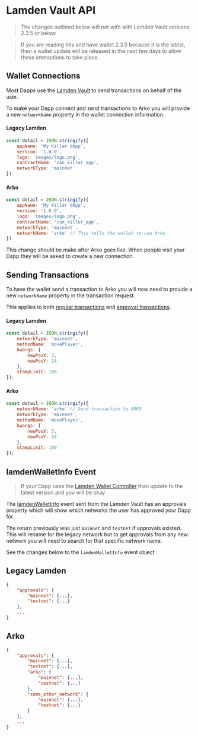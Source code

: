 # Lamden Vault API

>The changes outlined below will not with with Lamden Vault versions 2.3.5 or below.

>If you are reading this and have wallet 2.3.5 because it is the latest, then a wallet update will be released in the next few days to allow these interactions to take place.

## Wallet Connections

Most Dapps use the [Lamden Vault](https://docs.lamden.io/docs) to send transactions on behalf of the user.

To make your Dapp connect and send transactions to Arko you will provide a new `networkName` property in the wallet connection information.

#### Legacy Lamden

```javascript
const detail = JSON.stringify({
    appName: 'My Killer dApp',
    version: '1.0.0',
    logo: 'images/logo.png',
    contractName: 'con_killer_app', 
    networkType: 'mainnet'
})

```

#### Arko

```javascript
const detail = JSON.stringify({
    appName: 'My Killer dApp',
    version: '1.0.0',
    logo: 'images/logo.png',
    contractName: 'con_killer_app', 
    networkType: 'mainnet', 
    networkName: 'arko' // This tells the wallet to use Arko
})
```

This change should be make after Arko goes live. When people visit your Dapp they will be asked to create a new connection.

## Sending Transactions

To have the wallet send a transaction to Arko you will now need to provide a new `networkName` property in the transaction request.

This applies to both [regular transactions](https://docs.lamden.io/docs/develop/wallet_api/send_transactions) and [approval transactions](https://docs.lamden.io/docs/develop/wallet_api/approval_transactions).

#### Legacy Lamden

```javascript
const detail = JSON.stringify({
    networkType: 'mainnet', 
    methodName: 'movePlayer', 
    kwargs: {
        newPosX: 3,
        newPosY: 14
    }, 
    stampLimit: 100
});

```

#### Arko

```javascript
const detail = JSON.stringify({
    networkName: 'arko' // Send transaction to ARKO
    networkType: 'mainnet', 
    methodName: 'movePlayer', 
    kwargs: {
        newPosX: 3,
        newPosY: 14
    }, 
    stampLimit: 100
});
```

## lamdenWalletInfo Event

> If your Dapp uses the [Lamden Wallet Controller](https://docs.lamden.io/docs/develop/wallet_controller/wallet_controller_quickstart) then update to the latest version and you will be okay

The [lamdenWalletInfo](https://docs.lamden.io/docs/develop/wallet_api/get_wallet_info) event sent from the Lamden Vault has an approvals property which will show which networks the user has approved your Dapp for. 

The return previously was just `mainnet` and `testnet` if approvals existed. This will rename for the legacy network but to get approvals from any new network you will need to search for that specific network name.

See the changes below to the `lamdenWalletInfo` event object


## Legacy Lamden

```json
{
    "approvals": {
        "mainnet": {...},
        "testnet": {...}
    },
    ...
}

```

## Arko

```json
{
    "approvals": {
        "mainnet": {...},
        "testnet": {...},
        "arko": {
            "mainnet": {...},
            "testnet": {...}
        },
        "some_other_network": {
            "mainnet": {...},
            "testnet": {...}
        }
    },
    ...
}

```


